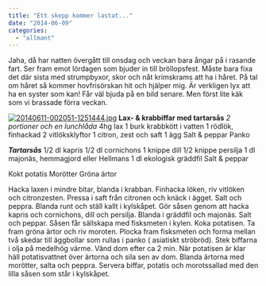 ```yaml
---
title: "Ett skepp kommer lastat..."
date: "2014-06-09"
categories: 
  - "allmant"
---
```


Jaha, då har natten övergått till onsdag och veckan bara ångar på i rasande fart. Ser fram emot lördagen som bjuder in till bröllopsfest. Måste bara fixa det där sista med strumpbyxor, skor och nåt krimskrams att ha i håret. På tal om håret så kommer hovfrisörskan hit och hjälper mig. Är verkligen lyx att ha en syster som kan! Får väl bjuda på en bild senare. Men först lite käk som vi brassade förra veckan.  
  
[![20140611-002051-1251444.jpg](images/20140611-002051-1251444.jpg)](http://import.local/wp-content/uploads/2014/06/20140611-002051-1251444.jpg) **Lax- & krabbiffar med tartarsås** _2 portioner och en lunchlåda_ 4hg lax 1 burk krabbkött i vatten 1 rödlök, finhackad 2 vitlöksklyftor 1 citron, zest och saft 1 ägg Salt & peppar Panko

**_Tartarsås_** 1/2 dl kapris 1/2 dl cornichons 1 knippe dill 1/2 knippe persilja 1 dl majonäs, hemmagjord eller Hellmans 1 dl ekologisk gräddfil Salt & peppar

Kokt potatis Morötter Gröna ärtor

Hacka laxen i mindre bitar, blanda i krabban. Finhacka löken, riv vitlöken och citronzesten. Pressa i saft från citronen och knäck i ägget. Salt och peppra. Blanda runt och ställ kallt i kylskåpet. Gör såsen genom att hacka kapris och cornichons, dill och persilja. Blanda i gräddfil och majonäs. Salt och peppar. Såsen får sällskapa med fisksmeten i kylen. Koka potatisen. Ta fram gröna ärtor och riv moroten. Plocka fram fisksmeten och forma mellan två skedar till äggbollar som rullas i panko ( asiatiskt ströbröd). Stek biffarna i olja på medelhög värme. Vänd dom efter ca 2 min. När potatisen är klar häll potatisvattnet över ärtorna och sila sen av dom. Blanda ärtorna med morötter, salta och peppra. Servera biffar, potatis och morotssallad med den lilla såsen som står i kylskåpet.
